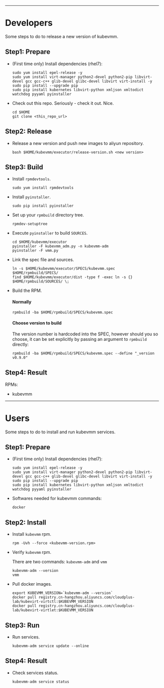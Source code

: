 
------------------------------------------------------------
# Developers

Some steps to do to release a new version of kubevmm.

## Step1: Prepare

* (First time only) Install dependencies (rhel7):
    ```
    sudo yum install epel-release -y
    sudo yum install virt-manager python2-devel python2-pip libvirt-devel gcc gcc-c++ glib-devel glibc-devel libvirt virt-install -y
    sudo pip install --upgrade pip
    sudo pip install kubernetes libvirt-python xmljson xmltodict watchdog pyyaml pyinstaller
    ```
    
* Check out this repo. Seriously - check it out. Nice.
    ```
    cd $HOME
    git clone <this_repo_url>
    ```

## Step2: Release

* Release a new version and push new images to aliyun repository.
    ```
    bash $HOME/kubevmm/executor/release-version.sh <new version>
    ```

## Step3: Build

* Install `rpmdevtools`.
    ```
    sudo yum install rpmdevtools
    ```

* Install `pyinstaller`.
    ```
    sudo pip install pyinstaller
    ```

* Set up your `rpmbuild` directory tree.
    ```
    rpmdev-setuptree
    ```

* Execute `pyinstaller` to build `SOURCES`.
    ```
    cd $HOME/kubevmm/executor
    pyinstaller -F kubevmm_adm.py -n kubevmm-adm
    pyinstaller -F vmm.py
    ```

* Link the spec file and sources.
    ```
    ln -s $HOME/kubevmm/executor/SPECS/kubevmm.spec $HOME/rpmbuild/SPECS/
    find $HOME/kubevmm/executor/dist -type f -exec ln -s {} $HOME/rpmbuild/SOURCES/ \;
    ```
    
* Build the RPM.

    #### Normally
    

    ```
    rpmbuild -ba $HOME/rpmbuild/SPECS/kubevmm.spec
    ```

    #### Choose version to build
    
    The version number is hardcoded into the SPEC, however should you so choose, it can be set explicitly by passing an argument to `rpmbuild` directly:
    
    ```
    rpmbuild -ba $HOME/rpmbuild/SPECS/kubevmm.spec --define "_version v0.9.0"
    ```
    

## Step4: Result

RPMs:
- kubevmm

------------------------------------------------------------

# Users

Some steps to do to install and run kubevmm services.

## Step1: Prepare


* (First time only) Install dependencies (rhel7):
    ```
    sudo yum install epel-release -y
    sudo yum install virt-manager python2-devel python2-pip libvirt-devel gcc gcc-c++ glib-devel glibc-devel libvirt virt-install -y
    sudo pip install --upgrade pip
    sudo pip install kubernetes libvirt-python xmljson xmltodict watchdog pyyaml pyinstaller
    ```

* Softwares needed for kubevmm commands:
    ```
    docker
    ```

## Step2: Install

* Install `kubevmm` rpm.
    ```
    rpm -Uvh --force <kubevmm-version.rpm>
    ```

* Verify `kubevmm` rpm.

  There are two commands: `kubevmm-adm` and `vmm`
    ```
    kubevmm-adm --version
    vmm
    ```

* Pull docker images.
    ```
    export KUBEVMM_VERSION=`kubevmm-adm --version`
    docker pull registry.cn-hangzhou.aliyuncs.com/cloudplus-lab/kubevirt-virtctl:$KUBEVMM_VERSION
    docker pull registry.cn-hangzhou.aliyuncs.com/cloudplus-lab/kubevirt-virtlet:$KUBEVMM_VERSION
    ```
    
## Step3: Run

* Run services.
    ```
    kubevmm-adm service update --online
    ```
    
## Step4: Result

* Check services status.
    ```
    kubevmm-adm service status
    ```
